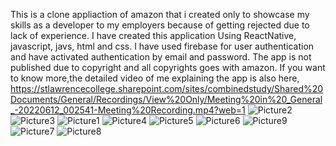 This is a clone appliaction of amazon that i created only to showcase my skills as a developer to my employers because of getting rejected due to lack of experience. I have created this application Using ReactNative, javascript, javs, html and css. I have used firebase for user authentication and have activated authentication by email and password. The app is not published due to copyright and all copyrights goes with amazon.
If you want to know more,the detailed video of me explaining the app is also here, https://stlawrencecollege.sharepoint.com/sites/combinedstudy/Shared%20Documents/General/Recordings/View%20Only/Meeting%20in%20_General_-20220612_002541-Meeting%20Recording.mp4?web=1 
![Picture2](https://user-images.githubusercontent.com/74924870/173253469-e225ee86-b3f0-4cde-a63e-aef121a8b40f.png)
![Picture3](https://user-images.githubusercontent.com/74924870/173253475-873b0616-2ad2-4848-9b0d-f92ed3c0cca3.png)
![Picture1](https://user-images.githubusercontent.com/74924870/173253489-eaeaf844-60a6-4448-9452-678861934c89.png)
![Picture4](https://user-images.githubusercontent.com/74924870/173253495-e107fb5c-e263-4646-8a41-ccb53ebd7dbf.png)
![Picture5](https://user-images.githubusercontent.com/74924870/173253498-8a83acf1-a511-45ee-a0b5-d2cdf7ada372.png)
![Picture6](https://user-images.githubusercontent.com/74924870/173253504-880b3fcb-61c0-4064-b6ee-81ccc07943ad.png)
![Picture9](https://user-images.githubusercontent.com/74924870/173253702-b1ce5e6a-0a4d-4d00-986b-3ceaa5a776db.png)
![Picture7](https://user-images.githubusercontent.com/74924870/173253706-33275470-b148-4313-8475-f1b1aa8f99f2.png)
![Picture8](https://user-images.githubusercontent.com/74924870/173253709-87b595aa-7fcd-4e7e-8ce9-b52acba2b27f.png)

